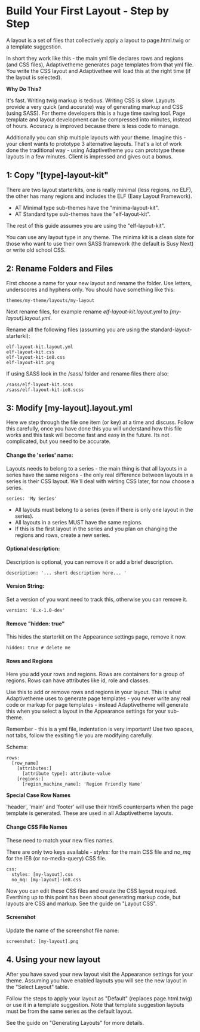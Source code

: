 # Build Your First Layout - Step by Step

A layout is a set of files that collectively apply a layout to page.html.twig or a template suggestion.

In short they work like this - the main yml file declares rows and regions (and CSS files), Adaptivetheme generates page templates from that yml file. You write the CSS layout and Adaptivethee will load this at the right time (if the layout is selected).

**Why Do This?**

It's fast. Writing twig markup is tedious. Writing CSS is slow. Layouts provide a very quick (and  accurate) way of generating markup and CSS (using SASS). For theme developers this is a huge time saving tool. Page template and layout development can be compressed into minutes, instead of hours. Accuracy is improved because there is less code to manage.

Additionally you can ship multiple layouts with your theme. Imagine this - your client wants to prototype 3 alternative layouts. That's a lot of work done the traditional way - using Adaptivetheme you can prototype these layouts in a few minutes. Client is impressed and gives out a bonus.


## 1: Copy "[type]-layout-kit"

There are two layout starterkits, one is really minimal (less regions, no ELF), the other has many regions and includes the ELF (Easy Layout Framework).

* AT Minimal type sub-themes have the "minima-layout-kit".
* AT Standard type sub-themes have the "elf-layout-kit".

The rest of this guide assumes you are using the "elf-layout-kit".

You can use any layout type in any theme. The minima kit is a clean slate for those who want to use their own SASS framework (the default is Susy Next) or write old school CSS.

## 2: Rename Folders and Files

First choose a name for your new layout and rename the folder. Use letters, underscores and hyphens only. You should have something like this:

    themes/my-theme/layouts/my-layout

Next rename files, for example rename *elf-layout-kit.layout.yml* to *[my-layout].layout.yml*.

Rename all the following files (assuming you are using the standard-layout-starterki):

    elf-layout-kit.layout.yml
    elf-layout-kit.css
    elf-layout-kit-ie8.css
    elf-layout-kit.png

If using SASS look in the /sass/ folder and rename files there also:

    /sass/elf-layout-kit.scss
    /sass/elf-layout-kit-ie8.scss

## 3: Modify [my-layout].layout.yml

Here we step through the file one item (or key) at a time and discuss. Follow this carefully, once you have done this you will understand how this file works and this task will become fast and easy in the future. Its not complicated, but you need to be accurate.

#### Change the 'series' name:

Layouts needs to belong to a series - the main thing is that all layouts in a series have the same reigons - the only real difference between layouts in a series is their CSS layout. We'll deal with  wirting CSS later, for now choose a series.

    series: 'My Series'

* All layouts must belong to a series (even if there is only one layout in the series).
* All layouts in a series MUST have the same regions.
* If this is the first layout in the series and you plan on changing the regions and rows, create a new series.

#### Optional description:
Description is optional, you can remove it or add a brief description.

    description: '... short description here... '


#### Version String:
Set a version of you want need to track this, otherwise you can remove it.

    version: '8.x-1.0-dev'


#### Remove "hidden: true"
This hides the starterkit on the Appearance settings page, remove it now.

    hidden: true # delete me


#### Rows and Regions

Here you add your rows and regions. Rows are containers for a group of regions. Rows can have attributes like id, role and classes.

Use this to add or remove rows and regions in your layout. This is what Adaptivetheme uses to generate page templates - you never write any real code or markup for page templates - instead Adaptivetheme will generate this when you select a layout in the Appearance settings for your sub-theme.

Remember - this is a yml file, indentation is very important! Use two spaces, not tabs, follow the exsiting file you are modifying carefully.

Schema:

    rows:
      [row_name]
        [attributes:]
          [attribute type]: attribute-value
        [regions:]
          [region_machine_name]: 'Region Friendly Name'

**Special Case Row Names**

'header', 'main' and 'footer' will use their html5 counterparts when the page template is generated. These are used in all Adaptivetheme layouts.


#### Change CSS File Names

These need to match your new files names.

There are only two keys available - *styles:* for the main CSS file and *no_mq* for the IE8 (or no-media-query) CSS file.

    css:
      styles: [my-layout].css
      no_mq: [my-layout]-ie8.css

Now you can edit these CSS files and create the CSS layout required. Everthing up to this point has been about generating markup code, but layouts are CSS and markup. See the guide on "Layout CSS".


#### Screenshot

Update the name of the screenshot file name:

    screenshot: [my-layout].png


## 4. Using your new layout

After you have saved your new layout visit the Appearance settings for your theme. Assuming you have enabled layouts you will see the new layout in the "Select Layout" table.

Follow the steps to apply your layout as "Default" (replaces page.html.twig) or use it in a template suggestion. Note that template suggestion layouts must be from the same series as the default layout.

See the guide on "Generating Layouts" for more details.




